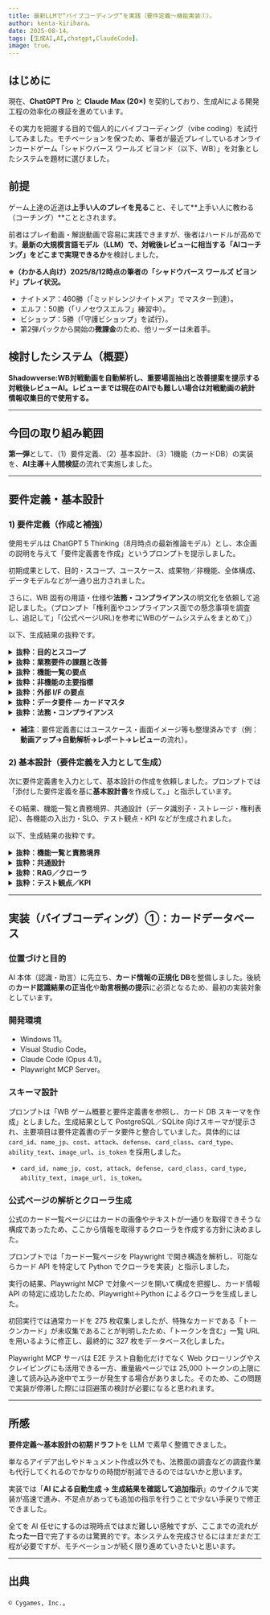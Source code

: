 ```yaml
---
title: 最新LLMで“バイブコーディング”を実践（要件定義〜機能実装①）。
author: kenta-kirihara。
date: 2025-08-14。
tags: [生成AI,AI,chatgpt,ClaudeCode]。
image: true。
---
```


## はじめに

現在、**ChatGPT Pro** と **Claude Max (20×)** を契約しており、生成AIによる開発工程の効率化の検証を進めています。

その実力を把握する目的で個人的にバイブコーディング（vibe coding）を試行してみました。モチベーションを保つため、筆者が最近プレイしているオンラインカードゲーム「シャドウバース ワールズ ビヨンド（以下、WB）」を対象としたシステムを題材に選びました。

## 前提

ゲーム上達の近道は**上手い人のプレイを見る**こと、そして**上手い人に教わる（コーチング）**こととされます。

前者はプレイ動画・解説動画で容易に実践できますが、後者はハードルが高めです。**最新の大規模言語モデル（LLM）で、対戦後レビューに相当する「AIコーチング」をどこまで実現できるか**を検討しました。

**※（わかる人向け）2025/8/12時点の筆者の「シャドウバース ワールズ ビヨンド」プレイ状況。**

* ナイトメア：460勝（「ミッドレンジナイトメア」でマスター到達）。
* エルフ：50勝（「リノセウスエルフ」練習中）。
* ビショップ：5勝（「守護ビショップ」を試行）。
* 第2弾パックから開始の**微課金**のため、他リーダーは未着手。

## 検討したシステム（概要）

**Shadowverse\:WB対戦動画を自動解析し、重要場面抽出と改善提案を提示する対戦後レビューAI。レビューまでは現在のAIでも難しい場合は対戦動画の統計情報収集目的で使用する。**

---

## 今回の取り組み範囲

**第一弾**として、（1）要件定義、（2）基本設計、（3）1機能（カードDB）の実装を、**AI主導＋人間検証**の流れで実施しました。

---

## 要件定義・基本設計

### 1) 要件定義（作成と補強）

使用モデルは ChatGPT 5 Thinking（8月時点の最新推論モデル）とし、本企画の説明を与えて「要件定義書を作成」というプロンプトを提示しました。

初期成果として、目的・スコープ、ユースケース、成果物／非機能、全体構成、データモデルなどが一通り出力されました。

さらに、WB 固有の用語・仕様や**法務・コンプライアンス**の明文化を依頼して追記しました。（プロンプト「権利面やコンプライアンス面での懸念事項を調査し、追記して」「(公式ページURL)を参考にWBのゲームシステムをまとめて」）

以下、生成結果の抜粋です。

<details>
<summary><strong>抜粋：目的とスコープ</strong></summary>

> 本書は、Shadowverse: Worlds Beyond のプレイ動画を自動解析し、戦略的アドバイスを生成する AI システムの要件を定義する。対象は**動画解析・カード認識・状態推定・アドバイス生成**、対象外は**リアルタイム対戦支援・クライアント改変・自動プレイ**。
</details>

<details>
<summary><strong>抜粋：業務要件の課題と改善</strong></summary>

> 課題：**プレイミスの客観把握が困難**／**最適ライン学習に時間**／**振り返りが主観的**。  
> 改善：**客観分析の提供**、**代替ライン提示**、**重要場面の自動抽出**。
</details>

<details>
<summary><strong>抜粋：機能一覧の要点</strong></summary>

> F-01 動画取込、F-02 フレーム抽出、F-03 UI 要素検出、F-04 カード認識、F-05 イベント抽出、F-06 状態復元、F-07 助言生成、F-08 レポート、F-09 ナレッジ取得、F-10 ベクトル索引。
</details>

<details>
<summary><strong>抜粋：非機能の主要指標</strong></summary>

> 15 分動画を**2 分以内**、カード認識 Top-1 **95%以上**、**100 ジョブ並列**、API 応答**1 秒（95pctl）**。
</details>

<details>
<summary><strong>抜粋：外部 I/F の要点</strong></summary>

> Web UI（アップロード／進捗／レポート／カード詳細）、YouTube API・攻略サイト・S3 互換と連携。API：`POST /api/v1/analyze`、`GET /api/v1/analyze/{job_id}`。
</details>

<details>
<summary><strong>抜粋：データ要件 — カードマスタ</strong></summary>

> `card_id, name_jp, cost, attack, defense, card_class, card_type, ability_text, image_url, is_token`。
</details>

<details>
<summary><strong>抜粋：法務・コンプライアンス</strong></summary>

> **対戦後レビュー専用**／**非提携の明示**／**必要最小限の引用と出典**。禁止：クライアント改変、通信傍受、自動プレイ、WIKI 画像再配布、**大会中のリアルタイム利用**。必須表記：  
> `© Cygames, Inc.`  
> `本サービスはCygamesの提供・後援ではありません。`
</details>

* **補注**：要件定義書にはユースケース・画面イメージ等も整理済みです（例：**動画アップ→自動解析→レポート→レビュー**の流れ）。

### 2) 基本設計（要件定義を入力として生成）

次に要件定義書を入力として、基本設計の作成を依頼しました。プロンプトでは「添付した要件定義を基に**基本設計書**を作成して。」と指示しています。

その結果、機能一覧と責務境界、共通設計（データ識別子・ストレージ・権利表記）、各機能の入出力・SLO、テスト観点・KPI などが生成されました。

以下、生成結果の抜粋です。

<details>
<summary><strong>抜粋：機能一覧と責務境界</strong></summary>

> **F-09 ナレッジ取得**＝公式カード／攻略 WIKI の**差分クロール・正規化**、**F-10 ベクトル索引**＝テキスト／画像の**埋め込み・近傍検索**。
</details>

<details>
<summary><strong>抜粋：共通設計</strong></summary>

> 識別子：`job_id, event_id, state_id, card_id, kb_doc_id`。  
> ストレージ：S3／MinIO（原動画・レポート等）、PostgreSQL（**cards/knowledge_docs…**）、Parquet（events/states）。  
> UI フッターに**© 表示と非提携表記**を常時掲示。
</details>

<details>
<summary><strong>抜粋：RAG／クローラ</strong></summary>

> 公式 Deck Portal の**カード一覧**をソースに、**名前／クラス／タイプ／コスト／ATK／DEF／テキスト／画像 URL** 等を収集し、「**トークンを含む**」設定に対応。**ETag／If-Modified-Since**やハッシュ比較で差分取得、指数バックオフを備える。
</details>

<details>
<summary><strong>抜粋：テスト観点／KPI</strong></summary>

> UI 検出の系列一致、カード認識 Top-5、イベント検出の Precision／Recall、助言の**根拠 URL 付与率**、E2E（**15 分 ≤ 2 分**、主観評価 ≥ **4.2/5**）。
</details>

---

## 実装（バイブコーディング）①：カードデータベース

### 位置づけと目的

AI 本体（認識・助言）に先立ち、**カード情報の正規化 DB**を整備しました。後続の**カード認識結果の正当化**や**助言根拠の提示**に必須となるため、最初の実装対象としています。

### 開発環境

* Windows 11。
* Visual Studio Code。
* Claude Code (Opus 4.1)。
* Playwright MCP Server。

### スキーマ設計

プロンプトは「WB ゲーム概要と要件定義書を参照し、カード DB スキーマを作成」としました。生成結果として PostgreSQL／SQLite 向けスキーマが提示され、主要項目は要件定義書のデータ要件と整合していました。具体的には `card_id`、`name_jp`、`cost`、`attack`、`defense`、`card_class`、`card_type`、`ability_text`、`image_url`、`is_token` を採用しました。


  * `card_id, name_jp, cost, attack, defense, card_class, card_type, ability_text, image_url, is_token`。

### 公式ページの解析とクローラ生成

公式のカード一覧ページにはカードの画像やテキストが一通りを取得できそうな構成であったため、ここから情報を取得するクローラを作成する方針に決めました。

プロンプトでは「カード一覧ページを Playwright で開き構造を解析し、可能ならカード API を特定して Python でクローラを実装」と指示しました。

実行の結果、Playwright MCP で対象ページを開いて構成を把握し、カード情報 API の特定に成功したため、Playwright＋Python によるクローラを生成しました。

初回実行では通常カードを 275 枚収集しましたが、特殊なカードである「トークンカード」が未収集であることが判明したため、「トークンを含む」一覧 URL を用いるように修正し、最終的に 327 枚をデータベース化しました。

Playwright MCP サーバは E2E テスト自動化だけでなく Web クローリングやスクレイピングにも活用できる一方、重量級ページでは 25,000 トークンの上限に達して読み込み途中でエラーが発生する場合がありました。そのため、この問題で実装が停滞した際には回避策の検討が必要になると思われます。

---

## 所感

**要件定義〜基本設計の初期ドラフト**を LLM で素早く整備できました。

単なるアイデア出しやドキュメント作成以外でも、法務面の調査などの調査作業も代行してくれるのでかなりの時間が削減できるのではないかと思います。

実装では「**AI による自動生成 → 生成結果を確認して追加指示**」のサイクルで実装が高速で進み、不足点があっても追加の指示を行うことで少ない手戻りで修正できました。

全てを AI 任せにするのは現時点ではまだ難しい感触ですが、ここまでの流れが**たった一日**で完了するのは驚異的です。本システムを完成させるにはまだまだ工程が必要ですが、モチベーションが続く限り進めていきたいと思います。

---

## 出典

`© Cygames, Inc.`。